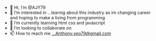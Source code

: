 - 👋 Hi, I’m @AJY79
- 👀 I’m interested in ...learnig about this industry as im changing career and hoping to make a living from programming
- 🌱 I’m currently learning html css and javascript
- 💞️ I’m looking to collaborate on 
- 📫 How to reach me ...Anthony.yeo79@gmail.com

<!---
AJY79/AJY79 is a ✨ special ✨ repository because its `README.md` (this file) appears on your GitHub profile.
You can click the Preview link to take a look at your changes.
--->
